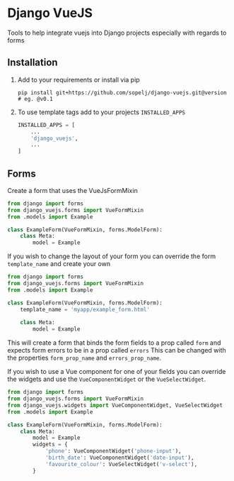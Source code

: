 # Django VueJS

Tools to help integrate vuejs into Django projects especially with regards to forms

## Installation

1. Add to your requirements or install via pip

   ```
   pip install git+https://github.com/sopelj/django-vuejs.git@version  # eg. @v0.1
   ```

2. To use template tags add to your projects `INSTALLED_APPS`

   ```python
   INSTALLED_APPS = [
       ...
       'django_vuejs',
       ...
   ]
   ```

## Forms

Create a form that uses the VueJsFormMixin

```python
from django import forms
from django_vuejs.forms import VueFormMixin
from .models import Example  

class ExampleForm(VueFormMixin, forms.ModelForm):
    class Meta:
        model = Example
```

If you wish to change the layout of your form you can override the form `template_name` and create your own

```python
from django import forms
from django_vuejs.forms import VueFormMixin
from .models import Example 

class ExampleForm(VueFormMixin, forms.ModelForm):
    template_name = 'myapp/example_form.html'
    
    class Meta:
        model = Example
```

This will create a form that binds the form fields to a prop called `form` and expects form errors to be in a prop called `errors`
This can be changed with the properties `form_prop_name` and `errors_prop_name`.

If you wish to use a Vue component for one of your fields you can override the widgets and use the `VueComponentWidget` or the `VueSelectWidget`.

```python
from django import forms
from django_vuejs.forms import VueFormMixin
from django_vuejs.widgets import VueComponentWidget, VueSelectWidget
from .models import Example 

class ExampleForm(VueFormMixin, forms.ModelForm):
    class Meta:
        model = Example
        widgets = {
            'phone': VueComponentWidget('phone-input'),
            'birth_date': VueComponentWidget('date-input'),
            'favourite_colour': VueSelectWidget('v-select'),
        }
```
